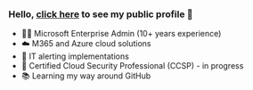 ### Hello, [click here](https://robchantler.github.io/) to see my public profile 👋

- 👨‍💻 Microsoft Enterprise Admin (10+ years experience)
- ☁️ M365 and Azure cloud solutions
- 🚨 IT alerting implementations
- 🔐 Certified Cloud Security Professional (CCSP) - in progress
- 📚 Learning my way around GitHub
